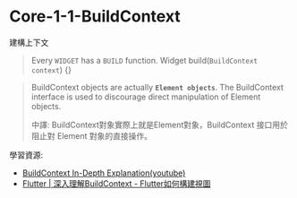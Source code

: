 # Core-1-1-BuildContext

建構上下文

> Every `WIDGET` has a `BUILD` function. Widget build(`BuildContext context`) {}


> BuildContext objects are actually **`Element objects`**. The BuildContext interface is used to discourage direct manipulation of Element objects.
> 
> 中譯: BuildContext對象實際上就是Element對象，BuildContext 接口用於阻止對 Element 對象的直接操作。

學習資源:
- [BuildContext In-Depth Explanation(youtube)](https://www.youtube.com/watch?v=iNgwFMm3opE)
- [Flutter | 深入理解BuildContext - Flutter如何構建視圖](https://juejin.cn/post/6844903777565147150#heading-3)
